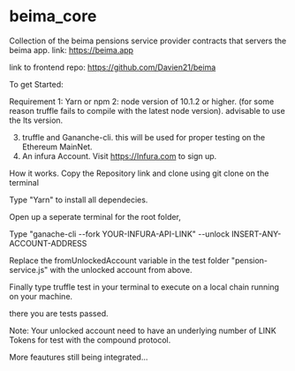 # beima_core

Collection of the beima pensions service provider contracts that servers the beima app.
link: https://beima.app

link to frontend repo: https://github.com/Davien21/beima


To get Started:

Requirement
1:  Yarn or npm
2:  node version of 10.1.2 or higher. (for some reason truffle fails to compile with the latest node version).
    advisable to use the lts version.

3. truffle and Gananche-cli. this will be used for proper testing on the Ethereum MainNet.
4. An infura Account. Visit https://Infura.com to sign up.


How it works.
Copy the Repository link and clone using git clone <INSERT-REPO-LINK-HERE> on the terminal
    
Type "Yarn" to install all dependecies.
    
Open up a seperate terminal for the root folder, 
    
Type "ganache-cli --fork  YOUR-INFURA-API-LINK" --unlock  INSERT-ANY-ACCOUNT-ADDRESS
    
Replace the fromUnlockedAccount variable in the test folder "pension-service.js" with the unlocked account from above.

Finally type truffle test in your terminal to execute on a local chain running on your machine.

there you are tests passed.

Note: Your unlocked account need to have an underlying number of LINK Tokens for test with the compound protocol.


More feautures still being integrated...

